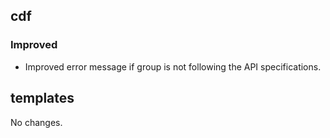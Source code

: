 ## cdf 

### Improved

- Improved error message if group is not following the API
specifications.

## templates

No changes.
